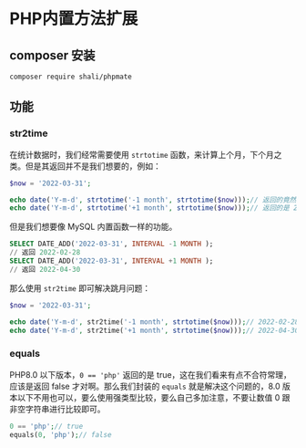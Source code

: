 # PHP内置方法扩展

## composer 安装

```
composer require shali/phpmate
```

## 功能

### str2time

在统计数据时，我们经常需要使用 `strtotime` 函数，来计算上个月，下个月之类。但是其返回并不是我们想要的，例如：

```php
$now = '2022-03-31';

echo date('Y-m-d', strtotime('-1 month', strtotime($now)));// 返回的竟然是 2022-03-03，而不是 2022-02-28
echo date('Y-m-d', strtotime('+1 month', strtotime($now)));// 返回的是 2022-05-01，而不是 2022-04-30
```

但是我们想要像 MySQL 内置函数一样的功能。

```sql
SELECT DATE_ADD('2022-03-31', INTERVAL -1 MONTH );
// 返回 2022-02-28
SELECT DATE_ADD('2022-03-31', INTERVAL +1 MONTH );
// 返回 2022-04-30
```

那么使用 `str2time` 即可解决跳月问题：

```php
$now = '2022-03-31';

echo date('Y-m-d', str2time('-1 month', strtotime($now)));// 2022-02-28
echo date('Y-m-d', str2time('+1 month', strtotime($now)));// 2022-04-30
```

### equals

PHP8.0 以下版本，`0 == 'php'` 返回的是 true，这在我们看来有点不合符常理，应该是返回 false 才对啊。那么我们封装的 `equals`
就是解决这个问题的，8.0 版本以下不用也可以，要么使用强类型比较，要么自己多加注意，不要让数值 0 跟非空字符串进行比较即可。

```php
0 == 'php';// true
equals(0, 'php');// false
```